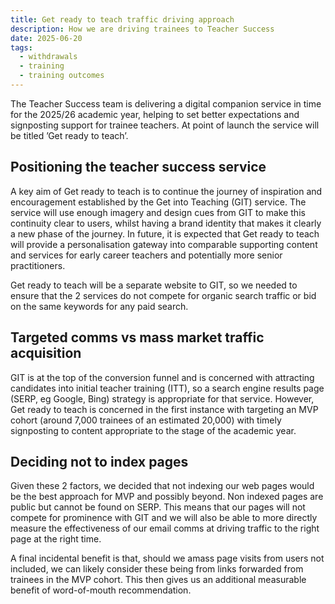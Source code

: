 ```yaml
---
title: Get ready to teach traffic driving approach
description: How we are driving trainees to Teacher Success
date: 2025-06-20
tags:
  - withdrawals
  - training
  - training outcomes
---
```


The Teacher Success team is delivering a digital companion service in time for the 2025/26 academic year, helping to set better expectations and signposting support for trainee teachers. At point of launch the service will be titled ’Get ready to teach’.

## Positioning the teacher success service

A key aim of Get ready to teach is to continue the journey of inspiration and encouragement established by the Get into Teaching (GIT) service. The service will use enough imagery and design cues from GIT to make this continuity clear to users, whilst having a brand identity that makes it clearly a new phase of the journey. In future, it is expected that Get ready to teach will provide a personalisation gateway into comparable supporting content and services for early career teachers and potentially more senior practitioners.

Get ready to teach will be a separate website to GIT, so we needed to ensure that the 2 services do not compete for organic search traffic or bid on the same keywords for any paid search.

## Targeted comms vs mass market traffic acquisition

GIT is at the top of the conversion funnel and is concerned with attracting candidates into initial teacher training (ITT), so a search engine results page (SERP, eg Google, Bing) strategy is appropriate for that service. However, Get ready to teach is concerned in the first instance with targeting an MVP cohort (around 7,000 trainees of an estimated 20,000) with timely signposting to content appropriate to the stage of the academic year.

## Deciding not to index pages

Given these 2 factors, we decided that not indexing our web pages would be the best approach for MVP and possibly beyond. Non indexed pages are public but cannot be found on SERP. This means that our pages will not compete for prominence with GIT and we will also be able to more directly measure the effectiveness of our email comms at driving traffic to the right page at the right time.

A final incidental benefit is that, should we amass page visits from users not included, we can likely consider these being from links forwarded from trainees in the MVP cohort. This then gives us an additional measurable benefit of word-of-mouth recommendation.
